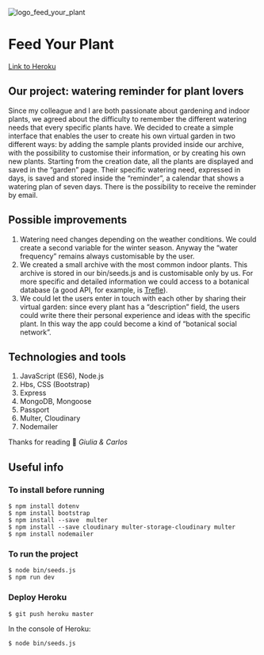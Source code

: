 ![logo_feed_your_plant](https://i.postimg.cc/MTnPBYQN/plantreminder.png)

# Feed Your Plant

[Link to Heroku](https://feedyourplant.herokuapp.com/)

## Our project: watering reminder for plant lovers
Since my colleague and I are both passionate about gardening and indoor plants, we agreed about the difficulty to remember the different watering needs that every specific plants have.
We decided to create a simple interface that enables the user to create his own virtual garden in two different ways: by adding the sample plants provided inside our archive, with the possibility to customise their information, or by creating his own new plants. Starting from the creation date, all the plants are displayed and saved in the “garden” page. Their specific watering need, expressed in days, is saved and stored inside the “reminder”, a calendar that shows a watering plan of seven days. There is the possibility to receive the reminder by email.

## Possible improvements
1. Watering need changes depending on the weather conditions. We could create a second variable for the winter season. Anyway the “water frequency” remains always customisable by the user.
2. We created a small archive with the most common indoor plants. This archive is stored in our bin/seeds.js and is customisable only by us. For more specific and detailed information we could access to a botanical database (a good API, for example, is [Trefle](https://trefle.io/)).
3. We could let the users enter in touch with each other by sharing their virtual garden: since every plant has a “description” field, the users could write there their personal experience and ideas with the specific plant. In this way the app could become a kind of “botanical social network”.

## Technologies and tools
1. JavaScript (ES6), Node.js
2. Hbs, CSS (Bootstrap)
3. Express
4. MongoDB, Mongoose
5. Passport
6. Multer, Cloudinary
7. Nodemailer

Thanks for reading :herb:
*Giulia & Carlos*

## Useful info

### To install before running
```
$ npm install dotenv
$ npm install bootstrap
$ npm install --save  multer
$ npm install --save cloudinary multer-storage-cloudinary multer
$ npm install nodemailer
```

### To run the project
```
$ node bin/seeds.js
$ npm run dev
```

### Deploy Heroku
```
$ git push heroku master
```
In the console of Heroku:
```
$ node bin/seeds.js
```
